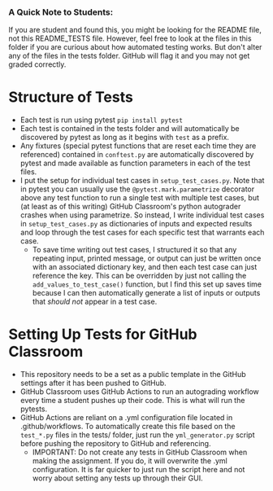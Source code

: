 ### A Quick Note to Students:
If you are student and found this, you might be looking for the README file, not this README_TESTS file. However, feel free to look at the files in this folder if you are curious about how automated testing works. But don't alter any of the files in the tests folder. GitHub will flag it and you may not get graded correctly.

# Structure of Tests
- Each test is run using pytest `pip install pytest`
- Each test is contained in the tests folder and will automatically be discovered
by pytest as long as it begins with `test` as a prefix.
- Any fixtures (special pytest functions that are reset each time they are referenced) contained in `conftest.py` are automatically discovered by pytest and made available as function parameters in each of the test files.
- I put the setup for individual test cases in `setup_test_cases.py`. Note that in pytest you can usually use the `@pytest.mark.parametrize` decorator above any test function to run a single test with multiple test cases, but (at least as of this writing) GitHub Classroom's python autograder crashes when using parametrize. So instead, I write individual test cases in `setup_test_cases.py` as dictionaries of inputs and expected results and loop through the test cases for each specific test that warrants each case.
    - To save time writing out test cases, I structured it so that any repeating input, printed message, or output can just be written once with an associated dictionary key, and then each test case can just reference the key. This can be overridden by just not calling the `add_values_to_test_case()` function, but I find this set up saves time because I can then automatically generate a list of inputs or outputs that *should not* appear in a test case.

# Setting Up Tests for GitHub Classroom
- This repository needs to be a set as a public template in the GitHub settings after it has been pushed to GitHub.
- GitHub Classroom uses GitHub Actions to run an autograding workflow every time a student pushes up their code. This is what will run the pytests.
- GitHub Actions are reliant on a .yml configuration file located in .github/workflows. To automatically create this file based on the `test_*.py` files in the tests/ folder, just run the `yml_generator.py` script before pushing the repository to GitHub and referencing.
    - IMPORTANT: Do not create any tests in GitHub Classroom when making the assignment. If you do, it will overwrite the .yml configuration. It is far quicker to just run the script here and not worry about setting any tests up through their GUI.



